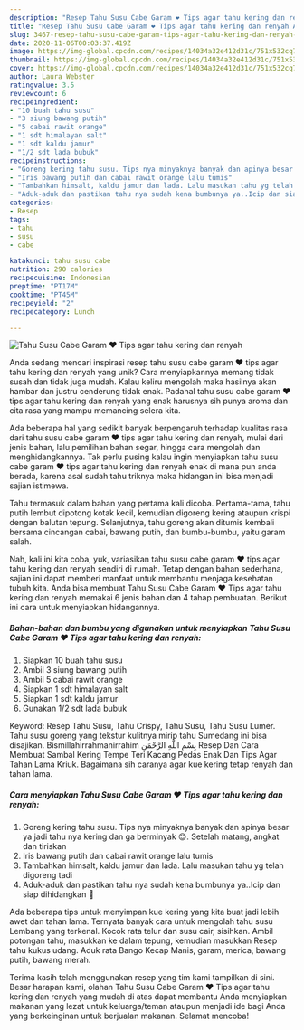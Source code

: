 ```yaml
---
description: "Resep Tahu Susu Cabe Garam ❤️ Tips agar tahu kering dan renyah Anti Gagal"
title: "Resep Tahu Susu Cabe Garam ❤️ Tips agar tahu kering dan renyah Anti Gagal"
slug: 3467-resep-tahu-susu-cabe-garam-tips-agar-tahu-kering-dan-renyah-anti-gagal
date: 2020-11-06T00:03:37.419Z
image: https://img-global.cpcdn.com/recipes/14034a32e412d31c/751x532cq70/tahu-susu-cabe-garam-❤️-tips-agar-tahu-kering-dan-renyah-foto-resep-utama.jpg
thumbnail: https://img-global.cpcdn.com/recipes/14034a32e412d31c/751x532cq70/tahu-susu-cabe-garam-❤️-tips-agar-tahu-kering-dan-renyah-foto-resep-utama.jpg
cover: https://img-global.cpcdn.com/recipes/14034a32e412d31c/751x532cq70/tahu-susu-cabe-garam-❤️-tips-agar-tahu-kering-dan-renyah-foto-resep-utama.jpg
author: Laura Webster
ratingvalue: 3.5
reviewcount: 6
recipeingredient:
- "10 buah tahu susu"
- "3 siung bawang putih"
- "5 cabai rawit orange"
- "1 sdt himalayan salt"
- "1 sdt kaldu jamur"
- "1/2 sdt lada bubuk"
recipeinstructions:
- "Goreng kering tahu susu. Tips nya minyaknya banyak dan apinya besar ya jadi tahu nya kering dan ga berminyak 😊. Setelah matang, angkat dan tiriskan"
- "Iris bawang putih dan cabai rawit orange lalu tumis"
- "Tambahkan himsalt, kaldu jamur dan lada. Lalu masukan tahu yg telah digoreng tadi"
- "Aduk-aduk dan pastikan tahu nya sudah kena bumbunya ya..Icip dan siap dihidangkan 🤗"
categories:
- Resep
tags:
- tahu
- susu
- cabe

katakunci: tahu susu cabe 
nutrition: 290 calories
recipecuisine: Indonesian
preptime: "PT17M"
cooktime: "PT45M"
recipeyield: "2"
recipecategory: Lunch

---
```



![Tahu Susu Cabe Garam ❤️ Tips agar tahu kering dan renyah](https://img-global.cpcdn.com/recipes/14034a32e412d31c/751x532cq70/tahu-susu-cabe-garam-❤️-tips-agar-tahu-kering-dan-renyah-foto-resep-utama.jpg)

Anda sedang mencari inspirasi resep tahu susu cabe garam ❤️ tips agar tahu kering dan renyah yang unik? Cara menyiapkannya memang tidak susah dan tidak juga mudah. Kalau keliru mengolah maka hasilnya akan hambar dan justru cenderung tidak enak. Padahal tahu susu cabe garam ❤️ tips agar tahu kering dan renyah yang enak harusnya sih punya aroma dan cita rasa yang mampu memancing selera kita.

Ada beberapa hal yang sedikit banyak berpengaruh terhadap kualitas rasa dari tahu susu cabe garam ❤️ tips agar tahu kering dan renyah, mulai dari jenis bahan, lalu pemilihan bahan segar, hingga cara mengolah dan menghidangkannya. Tak perlu pusing kalau ingin menyiapkan tahu susu cabe garam ❤️ tips agar tahu kering dan renyah enak di mana pun anda berada, karena asal sudah tahu triknya maka hidangan ini bisa menjadi sajian istimewa.

Tahu termasuk dalam bahan yang pertama kali dicoba. Pertama-tama, tahu putih lembut dipotong kotak kecil, kemudian digoreng kering ataupun krispi dengan balutan tepung. Selanjutnya, tahu goreng akan ditumis kembali bersama cincangan cabai, bawang putih, dan bumbu-bumbu, yaitu garam salah.


Nah, kali ini kita coba, yuk, variasikan tahu susu cabe garam ❤️ tips agar tahu kering dan renyah sendiri di rumah. Tetap dengan bahan sederhana, sajian ini dapat memberi manfaat untuk membantu menjaga kesehatan tubuh kita. Anda bisa membuat Tahu Susu Cabe Garam ❤️ Tips agar tahu kering dan renyah memakai 6 jenis bahan dan 4 tahap pembuatan. Berikut ini cara untuk menyiapkan hidangannya.

<!--inarticleads1-->

##### Bahan-bahan dan bumbu yang digunakan untuk menyiapkan Tahu Susu Cabe Garam ❤️ Tips agar tahu kering dan renyah:

1. Siapkan 10 buah tahu susu
1. Ambil 3 siung bawang putih
1. Ambil 5 cabai rawit orange
1. Siapkan 1 sdt himalayan salt
1. Siapkan 1 sdt kaldu jamur
1. Gunakan 1/2 sdt lada bubuk


Keyword: Resep Tahu Susu, Tahu Crispy, Tahu Susu, Tahu Susu Lumer. Tahu susu goreng yang tekstur kulitnya mirip tahu Sumedang ini bisa disajikan. Bismillahirrahmanirrahim بِسْمِ اللَّهِ الرَّحْمَنِ Resep Dan Cara Membuat Sambal Kering Tempe Teri Kacang Pedas Enak Dan Tips Agar Tahan Lama Kriuk. Bagaimana sih caranya agar kue kering tetap renyah dan tahan lama. 

<!--inarticleads2-->

##### Cara menyiapkan Tahu Susu Cabe Garam ❤️ Tips agar tahu kering dan renyah:

1. Goreng kering tahu susu. Tips nya minyaknya banyak dan apinya besar ya jadi tahu nya kering dan ga berminyak 😊. Setelah matang, angkat dan tiriskan
1. Iris bawang putih dan cabai rawit orange lalu tumis
1. Tambahkan himsalt, kaldu jamur dan lada. Lalu masukan tahu yg telah digoreng tadi
1. Aduk-aduk dan pastikan tahu nya sudah kena bumbunya ya..Icip dan siap dihidangkan 🤗


Ada beberapa tips untuk menyimpan kue kering yang kita buat jadi lebih awet dan tahan lama. Ternyata banyak cara untuk mengolah tahu susu Lembang yang terkenal. Kocok rata telur dan susu cair, sisihkan. Ambil potongan tahu, masukkan ke dalam tepung, kemudian masukkan Resep tahu kukus udang. Aduk rata Bango Kecap Manis, garam, merica, bawang putih, bawang merah. 

Terima kasih telah menggunakan resep yang tim kami tampilkan di sini. Besar harapan kami, olahan Tahu Susu Cabe Garam ❤️ Tips agar tahu kering dan renyah yang mudah di atas dapat membantu Anda menyiapkan makanan yang lezat untuk keluarga/teman ataupun menjadi ide bagi Anda yang berkeinginan untuk berjualan makanan. Selamat mencoba!
